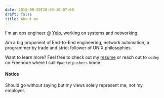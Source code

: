 ```yaml
---
date: 2015-09-20T20:50:10-07:00
draft: false
title: About me
---
```


I'm an ops engineer @ [Yelp](http://yelp.com/engineering), working on systems
and networking.

Am a big proponent of End-to-End engineering, network automation, a programmer
by trade and strict follower of UNIX philosophies.

Want to learn more? Feel free to check out my
[resume](http://resume.coxley.com) or reach out to `codey` on Freenode where I
call `#packetpushers` home.

#### Notice

Should go without saying but my views solely represent me, not my employer.
